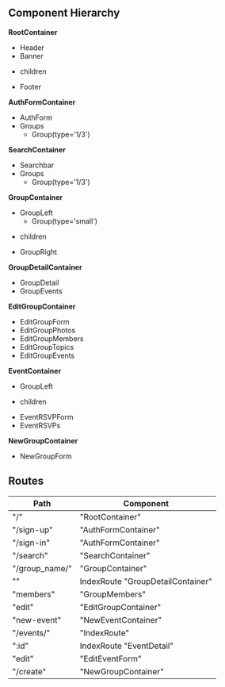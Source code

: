 ## Component Hierarchy

**RootContainer**
 - Header
 - Banner
 + children
 - Footer

**AuthFormContainer**
 - AuthForm
 - Groups
   - Group(type='1/3')

**SearchContainer**
 - Searchbar
 - Groups
   - Group(type='1/3')

**GroupContainer**
 - GroupLeft
   - Group(type='small')
 + children
 - GroupRight

**GroupDetailContainer**
 - GroupDetail
 - GroupEvents

**EditGroupContainer**
- EditGroupForm
- EditGroupPhotos
- EditGroupMembers
- EditGroupTopics
- EditGroupEvents

**EventContainer**
- GroupLeft
+ children
- EventRSVPForm
- EventRSVPs

**NewGroupContainer**
 - NewGroupForm

## Routes

|Path   | Component   |
|-------|-------------|
| "/" | "RootContainer"
| "/sign-up" | "AuthFormContainer" |
| "/sign-in" | "AuthFormContainer" |
| "/search"  | "SearchContainer" |
| "/group_name/" | "GroupContainer" |
|    "" | IndexRoute "GroupDetailContainer" |
|    "members" | "GroupMembers" |
|    "edit" | "EditGroupContainer" |
|    "new-event" | "NewEventContainer" |
|    "/events/" | "IndexRoute" |
|        ":id" | IndexRoute "EventDetail" |
|        "edit" | "EditEventForm" |
| "/create" | "NewGroupContainer" |
